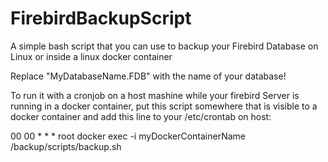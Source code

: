 # FirebirdBackupScript
A simple bash script that you can use to backup your Firebird Database on Linux or inside a linux docker container

Replace "MyDatabaseName.FDB" with the name of your database!

To run it with a cronjob on a host mashine while your firebird Server is running in a docker container, put this script somewhere that is visible to a docker container and add this line to your /etc/crontab on host:

00 00 * * * root docker exec -i myDockerContainerName /backup/scripts/backup.sh
